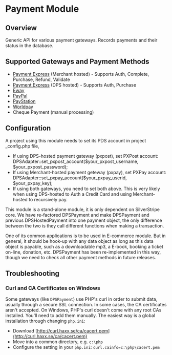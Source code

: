 # Payment Module

## Overview 

Generic API for various payment gateways. 
Records payments and their status in the database. 

## Supported Gateways and Payment Methods

 * [Payment Express](http://paymentexpress.com) (Merchant hosted) - Supports Auth, Complete, Purchase, Refund, Validate
 * [Payment Express]((http://paymentexpress.com)) (DPS hosted) - Supports Auth, Purchase
 * [Eway](http://www.eway.com.au/)
 * [PayPal](http://www.paypal.com)
 * [PayStation](http://www.paystation.com)
 * [Worldpay](http://www.worldpay.com)
 * Cheque Payment (manual processing)

## Configuration

A project using this module needs to set its PDS account in project _config.php file,
-	If using DPS-hosted payment gateway (pxpost), set PXPost account:
	DPSAdapter::set_pxpost_account($your_pxpost_username, $your_pxpost_password);
-	If using Merchant-hosted payment geteway (pxpay), set PXPay account:
	DPSAdapter::set_pxpay_account($your_pxpay_userid, $your_pxpay_key);
-	If using both gateways, you need to set both above. This is very likely when using
	DPS-hosted to Auth a Credit Card and using Merchant-hosted to recursively pay.

This module is a stand-alone module, it is only dependent on SilverStripe core.
We have re-factored DPSPayment and make DPSPayment and previous DPSHostedPayment into one
payment object, the only difference between the two is they call different functions when 
making a transaction.

One of its common applications is to be used in E-commerce module. But in general,
it should be hook-up with any data object as long as this data object is payable,
such as a downloadable mp3, a E-book, booking a ticket on-line, donation, etc.
DPSPayment has been re-implemented in this way, though we need to check all other payment
methods in future releases.

## Troubleshooting

### Curl and CA Certificates on Windows

Some gateways (like `DPSPayment`) use PHP's curl in order to submit data,
usually through a secure SSL connection. In some cases, the CA certificates
aren't accepted. On Windows, PHP's curl doesn't come with any root CAs installed.
You'll need to add them manually. The easiest way is a global installation
through changing `php.ini`:

 * Download [http://curl.haxx.se/ca/cacert.pem](http://curl.haxx.se/ca/cacert.pem)
 * Move into a common directory, e.g. `c:\php`
 * Configure the setting in your `php.ini`: `curl.cainfo=c:\php\cacert.pem`